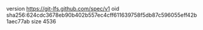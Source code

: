 version https://git-lfs.github.com/spec/v1
oid sha256:624cdc3678eb90b402b557ec4cff611639758f5db87c596055eff42b1aec77ab
size 4536

